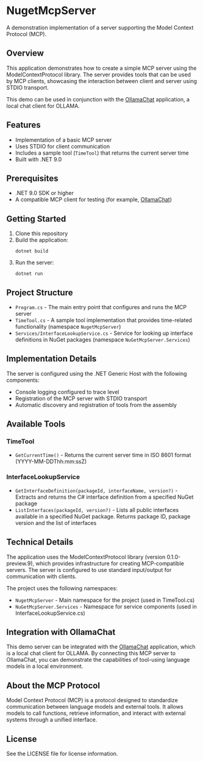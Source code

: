 # NugetMcpServer

A demonstration implementation of a server supporting the Model Context Protocol (MCP).

## Overview

This application demonstrates how to create a simple MCP server using the ModelContextProtocol library. The server provides tools that can be used by MCP clients, showcasing the interaction between client and server using STDIO transport.

This demo can be used in conjunction with the [OllamaChat](https://github.com/DimonSmart/OllamaChat) application, a local chat client for OLLAMA.

## Features

- Implementation of a basic MCP server
- Uses STDIO for client communication
- Includes a sample tool (`TimeTool`) that returns the current server time
- Built with .NET 9.0

## Prerequisites

- .NET 9.0 SDK or higher
- A compatible MCP client for testing (for example, [OllamaChat](https://github.com/DimonSmart/OllamaChat))

## Getting Started

1. Clone this repository
2. Build the application:
   ```
   dotnet build
   ```
3. Run the server:
   ```
   dotnet run
   ```

## Project Structure

- `Program.cs` - The main entry point that configures and runs the MCP server
- `TimeTool.cs` - A sample tool implementation that provides time-related functionality (namespace `NugetMcpServer`)
- `Services/InterfaceLookupService.cs` - Service for looking up interface definitions in NuGet packages (namespace `NuGetMcpServer.Services`)

## Implementation Details

The server is configured using the .NET Generic Host with the following components:

- Console logging configured to trace level
- Registration of the MCP server with STDIO transport
- Automatic discovery and registration of tools from the assembly

## Available Tools

### TimeTool

- `GetCurrentTime()` - Returns the current server time in ISO 8601 format (YYYY-MM-DDThh:mm:ssZ)

### InterfaceLookupService

- `GetInterfaceDefinition(packageId, interfaceName, version?)` - Extracts and returns the C# interface definition from a specified NuGet package
- `ListInterfaces(packageId, version?)` - Lists all public interfaces available in a specified NuGet package. Returns package ID, package version and the list of interfaces

## Technical Details

The application uses the ModelContextProtocol library (version 0.1.0-preview.9), which provides infrastructure for creating MCP-compatible servers. The server is configured to use standard input/output for communication with clients.

The project uses the following namespaces:
- `NugetMcpServer` - Main namespace for the project (used in TimeTool.cs)
- `NuGetMcpServer.Services` - Namespace for service components (used in InterfaceLookupService.cs)

## Integration with OllamaChat

This demo server can be integrated with the [OllamaChat](https://github.com/DimonSmart/OllamaChat) application, which is a local chat client for OLLAMA. By connecting this MCP server to OllamaChat, you can demonstrate the capabilities of tool-using language models in a local environment.

## About the MCP Protocol

Model Context Protocol (MCP) is a protocol designed to standardize communication between language models and external tools. It allows models to call functions, retrieve information, and interact with external systems through a unified interface.

## License

See the LICENSE file for license information.
